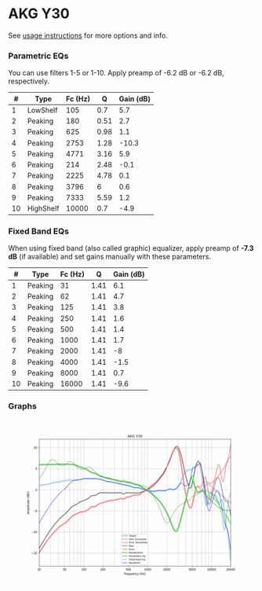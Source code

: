 # AKG Y30
See [usage instructions](https://github.com/jaakkopasanen/AutoEq#usage) for more options and info.

### Parametric EQs
You can use filters 1-5 or 1-10. Apply preamp of -6.2 dB or -6.2 dB, respectively.

|   # | Type      |   Fc (Hz) |    Q |   Gain (dB) |
|-----|-----------|-----------|------|-------------|
|   1 | LowShelf  |       105 | 0.7  |         5.7 |
|   2 | Peaking   |       180 | 0.51 |         2.7 |
|   3 | Peaking   |       625 | 0.98 |         1.1 |
|   4 | Peaking   |      2753 | 1.28 |       -10.3 |
|   5 | Peaking   |      4771 | 3.16 |         5.9 |
|   6 | Peaking   |       214 | 2.48 |        -0.1 |
|   7 | Peaking   |      2225 | 4.78 |         0.1 |
|   8 | Peaking   |      3796 | 6    |         0.6 |
|   9 | Peaking   |      7333 | 5.59 |         1.2 |
|  10 | HighShelf |     10000 | 0.7  |        -4.9 |

### Fixed Band EQs
When using fixed band (also called graphic) equalizer, apply preamp of **-7.3 dB** (if available) and set gains manually with these parameters.

|   # | Type    |   Fc (Hz) |    Q |   Gain (dB) |
|-----|---------|-----------|------|-------------|
|   1 | Peaking |        31 | 1.41 |         6.1 |
|   2 | Peaking |        62 | 1.41 |         4.7 |
|   3 | Peaking |       125 | 1.41 |         3.8 |
|   4 | Peaking |       250 | 1.41 |         1.6 |
|   5 | Peaking |       500 | 1.41 |         1.4 |
|   6 | Peaking |      1000 | 1.41 |         1.7 |
|   7 | Peaking |      2000 | 1.41 |        -8   |
|   8 | Peaking |      4000 | 1.41 |        -1.5 |
|   9 | Peaking |      8000 | 1.41 |         0.7 |
|  10 | Peaking |     16000 | 1.41 |        -9.6 |

### Graphs
![](./AKG%20Y30.png)

